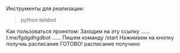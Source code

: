  Инструменты для реализации:
> python
> telebot
> 
Как пользоваться проектом:
Заходим на эту ссылку ...... t.me/fgdgdhgdbot ......
Пишем команду /start 
Нажимаем на кнопку получиь расписание
ГОТОВО! расписание получино


